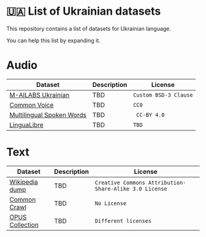 # 🇺🇦 List of Ukrainian datasets

This repository contains a list of datasets for Ukrainian language.

You can help this list by expanding it.

# Audio


| Dataset  | Description | License |
| ------------- | ------------- | --------------- |
| [M-AILABS Ukrainian](https://www.caito.de/2019/01/the-m-ailabs-speech-dataset/) | TBD  | `Custom BSD-3 Clause` |
| [Common Voice](https://commonvoice.mozilla.org/uk/datasets)  | TBD  | `CC0` |
| [Multilingual Spoken Words](https://mlcommons.org/en/multilingual-spoken-words/) | TBD | ` CC-BY 4.0` |
| [LinguaLibre](https://lingualibre.org/datasets/Q43-ukr-Ukrainian.zip) | TBD | `TBD` |

# Text

| Dataset  | Description | License |
| ------------- | ------------- | --------------- |
| [Wikipedia dump](https://dumps.wikimedia.org/) | TBD | `Creative Commons Attribution-Share-Alike 3.0 License` |
| [Common Crawl](https://data.statmt.org/cc-100/) | TBD | `No License` |
| [OPUS Collection](https://opus.nlpl.eu/index.php) | TBD | `Different licenses` |
